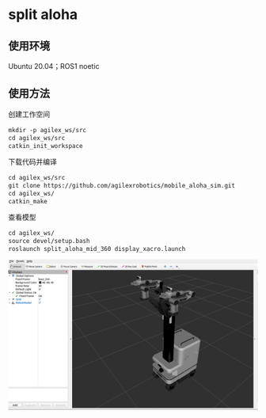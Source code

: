 # split aloha 

## 使用环境

Ubuntu 20.04；ROS1 noetic

## 使用方法

创建工作空间

```
mkdir -p agilex_ws/src
cd agilex_ws/src
catkin_init_workspace
```

下载代码并编译

```
cd agilex_ws/src
git clone https://github.com/agilexrobotics/mobile_aloha_sim.git
cd agilex_ws/
catkin_make
```

查看模型

```
cd agilex_ws/
source devel/setup.bash
roslaunch split_aloha_mid_360 display_xacro.launch 
```

![](./img/split_aloha_mid_360.png)













